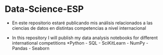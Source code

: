# Data-Science-ESP
* En este repositorio estaré publicando mis análisis relacionados a las ciencias de datos en distintas competencias a nivel internacional 

* In this repository I will publish my data analysis notebooks for different international competitions
 *Python - SQL - SciKitLearn - NumPy - Pandas - Seaborn 
